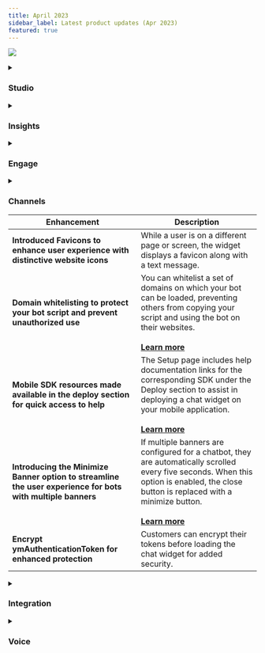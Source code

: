 ```yaml
---
title: April 2023
sidebar_label: Latest product updates (Apr 2023)
featured: true
---
```


   

![](https://i.imgur.com/Wj06Bz6.png)



<details>
<summary>

### Studio

</summary>


| New feature | Description |
| -------- | -------- |
| **Dynamic AI based chat for goal based conversations** | Our ChatGPT-powered feature guides users towards a goal, like lead generation, without the need for extra bot messages or context handling. The result is a more natural conversation experience, better goal completion rates, and higher bot conversion rates. <br/> <br/>**This feature is in closed BETA currently**|
       
    
</details>



<details>
<summary>

### Insights

</summary>

| New feature | Description |
| --- | --- |
| **Alerts to notify bot failures** | Proactively monitor failures and issues in the bot by creating alerts to notify you when set rules are met. <br/> <br/>**[Learn more](https://docs.yellow.ai/docs/platform_concepts/growth/health)** |
| **Introduced notifications report** | We have introduced **Notifications status by campaigns ID** report that can be downloaded and scheduled. It is available under **Metrics** > **Export**. |
| **Hourly grouping of timestamps for efficient data analysis** | You can use the 'Group by Hourly' option to group timestamps while summarizing a table. |   
    
| Enhancement | Description |
| --- | --- |
| **Displaying agent alias name for agent's privacy** | This allows agents to use an alias instead of their real name when communicating with customers. The customer will see the agent's alias name during conversations. However, we will maintain the agent's real name for reporting and monitoring purposes on the platform. This feature helps to protect the agent's privacy while still maintaining the highest level of customer service possible. <br/> <br/>[**Learn more**](https://docs.yellow.ai/docs/cookbooks/inbox/alias) |
| **Text editor for no-code email ticketing** | We have added a rich text editor that allows a more customized and user-friendly experience. The editor includes options such as attaching files, utilizing ticket variables, and formatting text. <br/> <br/>[**Learn more**](https://docs.yellow.ai/docs/platform_concepts/inbox/inbox-settings/workflows/emailticketing) |
| **Canned response search for accurate search results** | Users can now search for canned responses based on both the keyword and the content of the response. This feature saves time and improves the accuracy of the search results. Please note that media type canned responses can only be searched using the defined keyword or tag. |
| **Chat summarisation to understand bot conversations in one click** | Summarise chat is an AI powered feature that automatically generates a summary of the entire conversation. This eliminates the need for agents to manually read through multiple exchanges between the bot, agent, and customer, and provides them the entire context of the ticket. |
| **Tone selection for personalised conversations** | This feature allows agents to select a different tone for their responses based on the customer's mood and the nature of the conversation. By selecting an appropriate tone, agents can create a more empathetic and personalized interaction with customers. |
    
    
</details>

<details>
<summary>

### Engage 

</summary>

| New feature | Description | 
| --- | --- | 
| Introducing a new channel in Flows: Outbound Campaigns on Google Business Messages | Flows now support a new outbound campaign channel, allowing you to utilise Google Business Messages (GBM) for your marketing campaigns.<br/><br/> [**Learn more**](https://docs.yellow.ai/docs/platform_concepts/engagement/outbound/templates/gbm-template) | 
    

| Enhancement | Description |
| -------- | -------- |
| **Automated location-specific data capture for web and Whatsapp bots to improve user records' accuracy and completeness** <br/> | Our system now automatically captures location-specific information on your Web and WhatsApp bots. The Web bot uses the user's IP address to capture timezone and country, while the WhatsApp bot captures the user's country through their phone number. <br/><br/> [**Learn more**](https://docs/yellow.ai/docs/platform_concepts/engagement/cdp/user_data/store_conv_data#automated-capturing-of-location-specific-data) |



    
</details>


<details>
<summary>

### Channels

| Enhancement | Description |
| --- | --- |
| **Introduced Favicons to enhance user experience with distinctive website icons** | While a user is on a different page or screen, the widget displays a favicon along with a text message.<br/> |
| **Domain whitelisting to protect your bot script and prevent unauthorized use** | You can whitelist a set of domains on which your bot can be loaded, preventing others from copying your script and using the bot on their websites. <br/><br/> [**Learn more**](https://docs.yellow.ai/docs/platform_concepts/channelConfiguration/domain-whitelisting) |
| **Mobile SDK resources made available in the deploy section for quick access to help** | The Setup page includes help documentation links for the corresponding SDK under the Deploy section to assist in deploying a chat widget on your mobile application.<br/><br/> [**Learn more**](https://docs.yellow.ai/docs/platform_concepts/channelConfiguration/web-widget#24-deploy-chat-widget) |
| **Introducing the Minimize Banner option to streamline the user experience for bots with multiple banners**| If multiple banners are configured for a chatbot, they are automatically scrolled every five seconds. When this option is enabled, the close button is replaced with a minimize button.<br/><br/> [**Learn more**](https://docs.yellow.ai/docs/platform_concepts/channelConfiguration/chat-widget-components#110-callout-banner) |
| **Encrypt ymAuthenticationToken for enhanced protection** | Customers can encrypt their tokens before loading the chat widget for added security. |
    

</summary>


</details>

<details>
<summary>

### Integration  

</summary>

| Feature | Description |
| -------- | -------- |
| **Simplified schedule management with MS Outlook** <br/> | This integration lets you easily create, reschedule, retrieve, and cancel online meetings and events, view the availability of others, suggest convenient meeting times, and attach files to events for easy organization. <br/><br/> [**Learn more**](https://docs.yellow.ai/docs/platform_concepts/appConfiguration/outlook-calendar) |

</details>


<details>
<summary>

### Voice

</summary>

| Feature | Description |
| --- | --- |
| **User Raw Utterance Recording to analyze STT** | Record user speech separately for each question to analyze STT accuracy. |
| **Conversational Latency Recording to analyze factors impacting latency** | Record turn-level conversational latency and atomic factors impacting latency (e.g. STT time, NLP processing time, TTS time). |
| **Sending Top 5 STT transcriptions with confidence for better user response** | Send Top 5 utterances (including the highest confidence one) after STT to help NLP improve user response. |
| **Configuration for Ignoring low volume/clarity voice for better experience** | Ignore low volume/clarity voice transcription by setting a confidence factor. |

    
    
</details>





